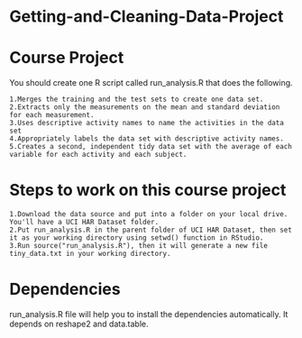 # Getting-and-Cleaning-Data-Project
# Course Project
 You should create one R script called run_analysis.R that does the following.

    1.Merges the training and the test sets to create one data set.
    2.Extracts only the measurements on the mean and standard deviation for each measurement.
    3.Uses descriptive activity names to name the activities in the data set
    4.Appropriately labels the data set with descriptive activity names.
    5.Creates a second, independent tidy data set with the average of each variable for each activity and each subject.
# Steps to work on this course project

    1.Download the data source and put into a folder on your local drive. You'll have a UCI HAR Dataset folder.
    2.Put run_analysis.R in the parent folder of UCI HAR Dataset, then set it as your working directory using setwd() function in RStudio.
    3.Run source("run_analysis.R"), then it will generate a new file tiny_data.txt in your working directory.
# Dependencies
run_analysis.R file will help you to install the dependencies automatically. It depends on reshape2 and data.table.
